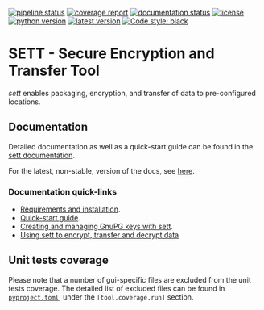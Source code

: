 [![pipeline status](https://gitlab.com/biomedit/sett/badges/master/pipeline.svg)](https://gitlab.com/biomedit/sett/-/commits/master)
[![coverage report](https://gitlab.com/biomedit/sett/badges/master/coverage.svg)](https://gitlab.com/biomedit/sett/-/commits/master)
[![documentation status](https://readthedocs.org/projects/sett/badge/)](https://sett.readthedocs.io/)
[![license](https://img.shields.io/badge/License-GPLv3-blue.svg)](https://www.gnu.org/licenses/gpl-3.0)
[![python version](https://img.shields.io/pypi/pyversions/sett.svg?logo=python&logoColor=white)](https://pypi.org/project/sett)
[![latest version](https://img.shields.io/pypi/v/sett.svg)](https://pypi.org/project/sett)
[![Code style: black](https://img.shields.io/badge/code%20style-black-000000.svg)](https://github.com/psf/black)

# SETT - Secure Encryption and Transfer Tool

_sett_ enables packaging, encryption, and transfer of data to pre-configured
locations.

## Documentation

Detailed documentation as well as a quick-start guide can be found in the
[sett documentation](https://sett.readthedocs.io/en/stable).

For the latest, non-stable, version of the docs, see
[here](https://sett.readthedocs.io/en/latest).

### Documentation quick-links

* [Requirements and installation](https://sett.readthedocs.io/en/stable/installation.html).
* [Quick-start guide](https://sett.readthedocs.io/en/stable/quick_start.html).
* [Creating and managing GnuPG keys with sett](https://sett.readthedocs.io/en/stable/key_management.html).
* [Using sett to encrypt, transfer and decrypt data](https://sett.readthedocs.io/en/stable/usage.html)

## Unit tests coverage

Please note that a number of gui-specific files are excluded from the unit
tests coverage. The detailed list of excluded files can be found in
[`pyproject.toml`](pyproject.toml), under the `[tool.coverage.run]` section.

